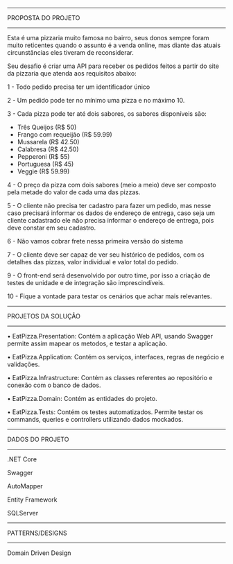 *******************************
PROPOSTA DO PROJETO
*******************************

Esta é uma pizzaria muito famosa no bairro, seus donos sempre foram muito reticentes quando o assunto é a venda online, mas diante das atuais circunstâncias eles tiveram de reconsiderar.

Seu desafio é criar uma API para receber os pedidos feitos a partir do site da pizzaria que atenda aos requisitos abaixo:

1 - Todo pedido precisa ter um identificador único

2 - Um pedido pode ter no mínimo uma pizza e no máximo 10.

3 - Cada pizza pode ter até dois sabores, os sabores disponíveis são:
 - Três Queijos (R$ 50)
 - Frango com requeijão (R$ 59.99)
 - Mussarela (R$ 42.50)
 - Calabresa (R$ 42.50)
 - Pepperoni (R$ 55)
 - Portuguesa (R$ 45)
 - Veggie (R$ 59.99)
 
4 - O preço da pizza com dois sabores (meio a meio) deve ser composto pela metade do valor de cada uma das pizzas.

5 - O cliente não precisa ter cadastro para fazer um pedido, mas nesse caso precisará informar os dados de endereço de entrega, caso seja um cliente cadastrado ele não precisa informar o endereço de entrega, pois deve constar em seu cadastro.

6 - Não vamos cobrar frete nessa primeira versão do sistema

7 - O cliente deve ser capaz de ver seu histórico de pedidos, com os detalhes das pizzas, valor individual e valor total do pedido.

9 - O front-end será desenvolvido por outro time, por isso a criação de testes de unidade e de integração são imprescindíveis.

10 - Fique a vontade para testar os cenários que achar mais relevantes.

*******************************
PROJETOS DA SOLUÇÃO
*******************************

• EatPizza.Presentation: Contém a aplicação Web API, usando Swagger permite assim mapear os metodos, e testar a aplicação.

• EatPizza.Application: Contém os serviços, interfaces, regras de negócio e validações.

• EatPizza.Infrastructure: Contém as classes referentes ao repositório e conexão com o banco de dados.

• EatPizza.Domain: Contém as entidades do projeto.

• EatPizza.Tests: Contém os testes automatizados. Permite testar os commands, queries e controllers utilizando dados mockados.


*******************************
DADOS DO PROJETO
*******************************

.NET Core

Swagger

AutoMapper

Entity Framework

SQLServer

*******************************
PATTERNS/DESIGNS
*******************************

Domain Driven Design


